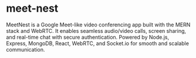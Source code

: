 # meet-nest
MeetNest is a Google Meet-like video conferencing app built with the MERN stack and WebRTC. It enables seamless audio/video calls, screen sharing, and real-time chat with secure authentication. Powered by Node.js, Express, MongoDB, React, WebRTC, and Socket.io for smooth and scalable communication.
